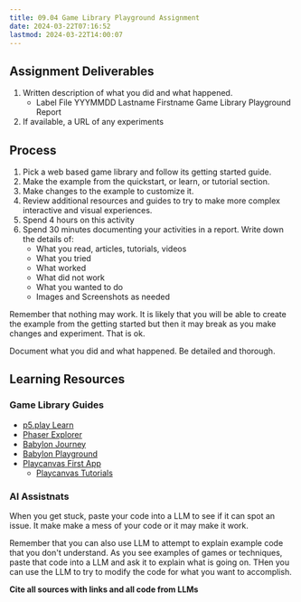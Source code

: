 ```yaml
---
title: 09.04 Game Library Playground Assignment
date: 2024-03-22T07:16:52
lastmod: 2024-03-22T14:00:07
---
```


## Assignment Deliverables

1. Written description of what you did and what happened.
   - Label File YYYMMDD Lastname Firstname Game Library Playground Report
2. If available, a URL of any experiments

## Process

1. Pick a web based game library and follow its getting started guide.
2. Make the example from the quickstart, or learn, or tutorial section.
3. Make changes to the example to customize it.
4. Review additional resources and guides to try to make more complex interactive and visual experiences.
5. Spend 4 hours on this activity
6. Spend 30 minutes documenting your activities in a report. Write down the details of:
   - What you read, articles, tutorials, videos
   - What you tried
   - What worked
   - What did not work
   - What you wanted to do
   - Images and Screenshots as needed

Remember that nothing may work. It is likely that you will be able to create the example from the getting started but then it may break as you make changes and experiment. That is ok.

Document what you did and what happened. Be detailed and thorough.

## Learning Resources

### Game Library Guides

- [p5.play Learn](https://p5play.org/learn/index.html)
- [Phaser Explorer](https://explorer.phaser.io/)
- [Babylon Journey](https://doc.babylonjs.com/journey)
- [Babylon Playground](https://playground.babylonjs.com/)
- [Playcanvas First App](https://developer.playcanvas.com/user-manual/getting-started/your-first-app/)
  - [Playcanvas Tutorials](https://developer.playcanvas.com/tutorials/)

### AI Assistnats

When you get stuck, paste your code into a LLM to see if it can spot an issue. It make make a mess of your code or it may make it work.

Remember that you can also use LLM to attempt to explain example code that you don't understand. As you see examples of games or techniques, paste that code into a LLM and ask it to explain what is going on. THen you can use the LLM to try to modify the code for what you want to accomplish.

**Cite all sources with links and all code from LLMs**
